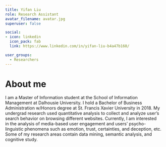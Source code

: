 ```yaml
---
title: Yifan Liu
role: Research Assistant
avatar_filename: avatar.jpg
superuser: false

social:
- icon: linkedin
  icon_pack: fab
  link: https://www.linkedin.com/in/yifan-liu-b4a47b160/

user_groups:
  - Researchers
---
```


# About me
I am a Master of Information student at the School of Information Management at Dalhousie University. I hold a Bachelor of Business Administration w/Honors degree at St. Francis Xavier University in 2018.
My undergrad research used quantitative analysis to collect and analyze user’s search behavior on browsing different websites. Currently, I am interested in the analysis of media-based user engagement and users’ psycho-linguistic phenomena such as emotion, trust, certainties, and deception, etc. Some of my research areas contain data mining, semantic analysis, and cognitive study.
